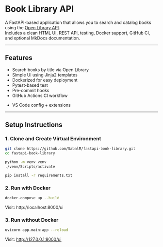#  Book Library API

A FastAPI-based application that allows you to search and catalog books using the [Open Library API](https://openlibrary.org/developers/api).  
Includes a clean HTML UI, REST API, testing, Docker support, GitHub CI, and optional MkDocs documentation.

---

##  Features

-  Search books by title via Open Library
-  Simple UI using Jinja2 templates
-  Dockerized for easy deployment
-  Pytest-based test 
-  Pre-commit hooks
-  GitHub Actions CI workflow
<!-- -  MkDocs for project documentation -->
-  VS Code config + extensions

---

##  Setup Instructions

###  1. Clone and Create Virtual Environment

```bash
git clone https://github.com/SabalM/fastapi-book-library.git
cd fastapi-book-library

python -m venv venv
./venv/Scripts/activate

pip install -r requirements.txt
```

### 2. Run with Docker

```bash
docker-compose up --build
```

Visit: http://localhost:8000/ui

### 3. Run without Docker

```bash
uvicorn app.main:app --reload
```

Visit: http://127.0.0.1:8000/ui
